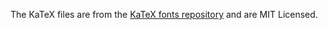 The KaTeX files are from the [KaTeX fonts repository](https://github.com/KaTeX/katex-font) and are MIT Licensed.
